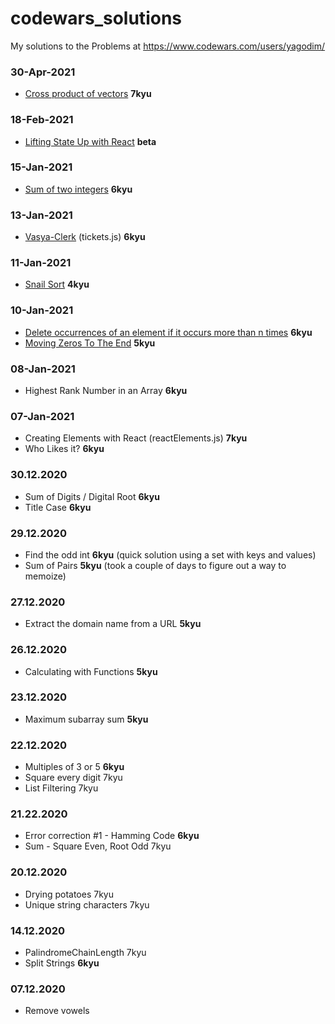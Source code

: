 # codewars_solutions

My solutions to the Problems at https://www.codewars.com/users/yagodim/
### 30-Apr-2021
- [Cross product of vectors](https://www.codewars.com/kata/54566695309908a6590005f1) **7kyu**

### 18-Feb-2021
- [Lifting State Up with React](https://www.codewars.com/kata/5ac37e32b4218298130001aa) **beta**

### 15-Jan-2021
- [Sum of two integers](https://www.codewars.com/kata/5a9c35e9ba1bb5c54a0001ac) **6kyu**
### 13-Jan-2021
- [Vasya-Clerk](https://www.codewars.com/kata/555615a77ebc7c2c8a0000b8) (tickets.js) **6kyu**
### 11-Jan-2021
- [Snail Sort](https://www.codewars.com/kata/521c2db8ddc89b9b7a0000c1) **4kyu**
### 10-Jan-2021
- [Delete occurrences of an element if it occurs more than n times](https://www.codewars.com/kata/554ca54ffa7d91b236000023) **6kyu**
- [Moving Zeros To The End](https://www.codewars.com/kata/52597aa56021e91c93000cb0) **5kyu**
### 08-Jan-2021
- Highest Rank Number in an Array **6kyu**
### 07-Jan-2021
- Creating Elements with React (reactElements.js) **7kyu**
- Who Likes it? **6kyu**
### 30.12.2020
- Sum of Digits / Digital Root **6kyu**
- Title Case **6kyu** 
### 29.12.2020
- Find the odd int **6kyu** (quick solution using a set with keys and values)
- Sum of Pairs **5kyu** (took a couple of days to figure out a way to memoize)
### 27.12.2020
- Extract the domain name from a URL **5kyu**
### 26.12.2020
- Calculating with Functions **5kyu**
### 23.12.2020
- Maximum subarray sum **5kyu**
### 22.12.2020
- Multiples of 3 or 5 **6kyu**
- Square every digit 7kyu
- List Filtering 7kyu
### 21.22.2020
- Error correction #1 - Hamming Code **6kyu**
- Sum - Square Even, Root Odd 7kyu
### 20.12.2020
- Drying potatoes 7kyu
- Unique string characters 7kyu
### 14.12.2020
- PalindromeChainLength 7kyu
- Split Strings **6kyu**
### 07.12.2020
- Remove vowels 
